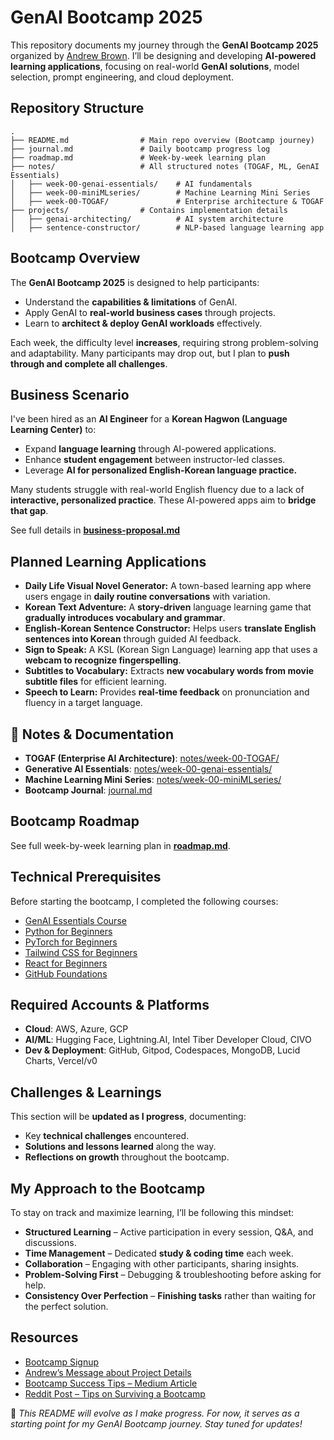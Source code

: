 # GenAI Bootcamp 2025  

This repository documents my journey through the **GenAI Bootcamp 2025** organized by [Andrew Brown](https://www.exampro.co/). I’ll be designing and developing **AI-powered learning applications**, focusing on real-world **GenAI solutions**, model selection, prompt engineering, and cloud deployment.  

## Repository Structure

```
.
├── README.md                # Main repo overview (Bootcamp journey)
├── journal.md               # Daily bootcamp progress log
├── roadmap.md               # Week-by-week learning plan
├── notes/                   # All structured notes (TOGAF, ML, GenAI Essentials)
│   ├── week-00-genai-essentials/    # AI fundamentals
│   ├── week-00-miniMLseries/        # Machine Learning Mini Series
│   ├── week-00-TOGAF/               # Enterprise architecture & TOGAF
├── projects/                # Contains implementation details
│   ├── genai-architecting/          # AI system architecture
│   ├── sentence-constructor/        # NLP-based language learning app
```

## **Bootcamp Overview**  

The **GenAI Bootcamp 2025** is designed to help participants:  

- Understand the **capabilities & limitations** of GenAI.  
- Apply GenAI to **real-world business cases** through projects.  
- Learn to **architect & deploy GenAI workloads** effectively.  

Each week, the difficulty level **increases**, requiring strong problem-solving and adaptability. Many participants may drop out, but I plan to **push through and complete all challenges**.  

## **Business Scenario**  

I've been hired as an **AI Engineer** for a **Korean Hagwon (Language Learning Center)** to:

- Expand **language learning** through AI-powered applications.
- Enhance **student engagement** between instructor-led classes.
- Leverage **AI for personalized English-Korean language practice.**

Many students struggle with real-world English fluency due to a lack of **interactive, personalized practice**. These AI-powered apps aim to **bridge that gap**.

See full details in **[business-proposal.md](/projects/genai-architecting/docs/business-proposal.md)**

## **Planned Learning Applications**

- **Daily Life Visual Novel Generator:** A town-based learning app where users engage in **daily routine conversations** with variation.
- **Korean Text Adventure:** A **story-driven** language learning game that **gradually introduces vocabulary and grammar**.
- **English-Korean Sentence Constructor:** Helps users **translate English sentences into Korean** through guided AI feedback.
- **Sign to Speak:** A KSL (Korean Sign Language) learning app that uses a **webcam to recognize fingerspelling**.
- **Subtitles to Vocabulary:** Extracts **new vocabulary words from movie subtitle files** for efficient learning.
- **Speech to Learn:** Provides **real-time feedback** on pronunciation and fluency in a target language.

## 📝 Notes & Documentation

- **TOGAF (Enterprise AI Architecture)**: [notes/week-00-TOGAF/](./notes/week-00-TOGAF/)
- **Generative AI Essentials**: [notes/week-00-genai-essentials/](./notes/week-00-genai-essentials/)
- **Machine Learning Mini Series**: [notes/week-00-miniMLseries/](./notes/week-00-miniMLseries/)
- **Bootcamp Journal**: [journal.md](./journal.md)

## Bootcamp Roadmap

See full week-by-week learning plan in **[roadmap.md](./roadmap.md)**.

## **Technical Prerequisites**  

Before starting the bootcamp, I completed the following courses:  

- [GenAI Essentials Course](https://youtu.be/nJ25yl34Uqw?si=L1GJpRbU3eDorYR3)  
- [Python for Beginners](https://www.youtube.com/watch?v=eWRfhZUzrAc&list=PLWKjhJtqVAbnqBxcdjVGgT3uVR10bzTEB)  
- [PyTorch for Beginners](https://www.youtube.com/watch?v=V_xro1bcAuA)  
- [Tailwind CSS for Beginners](https://www.youtube.com/watch?v=ft30zcMlFao)  
- [React for Beginners](https://www.youtube.com/watch?v=DLX62G4lc44&list=PLWKjhJtqVAbkArDMazoARtNz1aMwNWmvC)  
- [GitHub Foundations](https://www.youtube.com/watch?v=Jdc0i7RcBv8&t=1462s)  

## **Required Accounts & Platforms**  

- **Cloud**: AWS, Azure, GCP  
- **AI/ML**: Hugging Face, Lightning.AI, Intel Tiber Developer Cloud, CIVO  
- **Dev & Deployment**: GitHub, Gitpod, Codespaces, MongoDB, Lucid Charts, Vercel/v0  

## **Challenges & Learnings**  

This section will be **updated as I progress**, documenting:  

- Key **technical challenges** encountered.  
- **Solutions and lessons learned** along the way.  
- **Reflections on growth** throughout the bootcamp.  

## **My Approach to the Bootcamp**  

To stay on track and maximize learning, I’ll be following this mindset:  

- **Structured Learning** – Active participation in every session, Q&A, and discussions.  
- **Time Management** – Dedicated **study & coding time** each week.  
- **Collaboration** – Engaging with other participants, sharing insights.  
- **Problem-Solving First** – Debugging & troubleshooting before asking for help.  
- **Consistency Over Perfection** – **Finishing tasks** rather than waiting for the perfect solution.  

## **Resources**  

- [Bootcamp Signup](https://genai.cloudprojectbootcamp.com/)
- [Andrew’s Message about Project Details](https://youtu.be/Tae4osFwWXQ)  
- [Bootcamp Success Tips – Medium Article](https://medium.com/@aeh.herman/my-bootcamp-experience-or-how-to-succeed-in-bootcamps-by-trying-really-hard-eb7514241387)  
- [Reddit Post – Tips on Surviving a Bootcamp](https://www.reddit.com/r/learnprogramming/comments/p6ke33/about_to_take_a_full_immersive_coding_bootcamp/)  

📌 *This README will evolve as I make progress. For now, it serves as a starting point for my GenAI Bootcamp journey. Stay tuned for updates!*  
